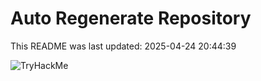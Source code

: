 # Auto Regenerate Repository

This README was last updated: 2025-04-24 20:44:39

 ![TryHackMe](https://tryhackme.com/badge/533634)